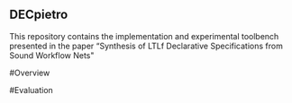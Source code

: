 ## DECpietro

This repository contains the implementation and experimental toolbench presented in the paper “Synthesis of LTLf Declarative Specifications from Sound Workflow Nets"

#Overview

#Evaluation
